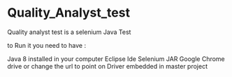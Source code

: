 # Quality_Analyst_test

Quality analyst test is a selenium Java Test 

to Run it you need to have :

Java 8 installed in your computer 
Eclipse Ide 
Selenium JAR 
Google Chrome drive or change the url to point on Driver  embedded in master project
